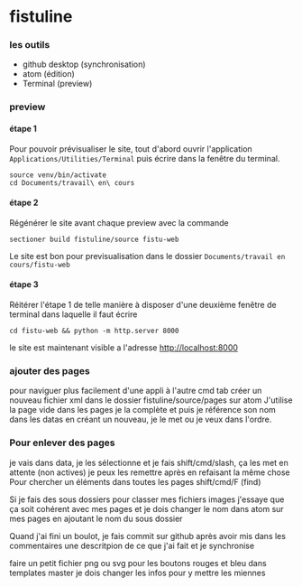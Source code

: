 fistuline
=========


### les outils

- github desktop (synchronisation)
- atom (édition)
- Terminal (preview)


### preview

#### étape 1

Pour pouvoir prévisualiser le site, tout d'abord ouvrir l'application ```Applications/Utilities/Terminal``` puis écrire dans la fenêtre du terminal.

```
source venv/bin/activate
cd Documents/travail\ en\ cours
```

#### étape 2

Régénérer le site avant chaque preview avec la commande
```
sectioner build fistuline/source fistu-web
```


Le site est bon pour previsualisation dans le dossier ```Documents/travail en cours/fistu-web```

#### étape 3

Réitérer l'étape 1 de telle manière à disposer d'une deuxième fenêtre de terminal dans laquelle il faut écrire

```
cd fistu-web && python -m http.server 8000
```

le site est maintenant visible a l'adresse [http://localhost:8000](http://localhost:8000)

### ajouter des pages
pour naviguer plus facilement d'une appli à l'autre cmd tab
créer un nouveau fichier xml dans le dossier fistuline/source/pages sur atom
J'utilise la page vide dans les pages je la complète et puis je référence son nom dans les datas en créant un nouveau, je le met ou je veux dans l'ordre.
### Pour enlever des pages
je vais dans data, je les sélectionne et je fais shift/cmd/slash, ça les met en attente (non actives) je peux les remettre après en refaisant la même chose
Pour chercher un éléments dans toutes les pages shift/cmd/F (find)


Si je fais des sous dossiers pour classer mes fichiers images j'essaye que ça soit cohérent avec mes pages et je dois changer le nom dans atom sur mes pages en ajoutant le nom du sous dossier <gallery root="images/ici">

Quand j'ai fini un boulot, je fais commit sur github après avoir mis dans les commentaires une descritpion de ce que j'ai fait et je synchronise

faire un petit fichier png ou svg pour les boutons rouges et bleu
dans templates master je dois changer les infos pour y mettre les miennes
